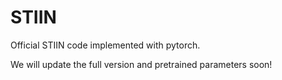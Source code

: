# STIIN
Official STIIN code implemented with pytorch.

We will update the full version and pretrained parameters soon!
